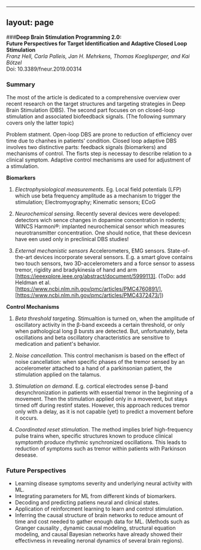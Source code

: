 
---
layout: page
---


###__Deep Brain Stimulation Programming 2.0:__\
__Future Perspectives for Target Identification and Adaptive Closed Loop Stimulation__\
_Franz Hell, Carla Palleis, Jan H. Mehrkens, Thomas Koeglsperger, and Kai Bötzel_ \
Doi: 10.3389/fneur.2019.00314


### Summary
The most of the article is dedicated to a comprehensive overview over recent research on the target structures and targeting strategies in Deep Brain Stimulation (DBS). The second part focuses on  on closed-loop stimulation and associated biofeedback signals. (The following summary covers only the latter topic)


Problem statment. Open-loop DBS are prone to reduction of efficiency over time due to chanhes in patients' condition.
Closed loop adaptive DBS involves two distinctive parts: feedback signals (biomarkers) and mechanisms of control. The fisrts step is necessay to describe relation to a clinical symptom. Adaptive control mechanisms are used for adjustment of a  stimulation.

__Biomarkers__
1. _Electrophysiological measurements_. Eg. Local field potentials (LFP) which use beta frequency amplitude as a mechanism to trigger the stimulation;  Electromyography; Kinematic sensors; ECoG 


2. _Neurochemical sensing_. Recently several devices were developed: detectors  wich sence changes in dopamine concentration in rodents; WINCS Harmoni®: implanted neurochemical sensor which measures neurotransmitter concentration. One should notice, that these devicesn have een used only in preclinical DBS studies!


3. _External mechanistic sensors_ Accelerometers,  EMG sensors. State-of-the-art devices incorporate several sensors. E.g. a smart glove contains two touch sensors, two 3D-accelerometers and a force sensor to assess tremor, rigidity and bradykinesia of hand and arm [https://ieeexplore.ieee.org/abstract/document/5999113]. (ToDo: add Heldman et al. [https://www.ncbi.nlm.nih.gov/pmc/articles/PMC4760891/], [https://www.ncbi.nlm.nih.gov/pmc/articles/PMC4372473/])

__Control Mechanisms__
1. _Beta threshold targeting_. Stimualtion is turned on, when the amplitude of oscillatory activity in the β-band exceeds a certain threshold, or only when pathological long β bursts are detected.  But, unfortunately,  beta oscillations and beta oscillatory characteristics are sensitive to medication and patient's behavior. 


2. _Noise cancellation_.   This control mechanism is based on the effect of noise cancellation: when specific phases of the tremor sensed by an accelerometer attached to a hand of a parkinsonian patient, the stimulation applied on the talamus.


3. _Stimulation on demand_. E.g. cortical electrodes sense β-band desynchronization in patients with essential tremor in the beginning of a movement. Then the stimulation applied only in a movevent, but stays tirned off during restinf states. However, this approach reduces tremor only with a delay, as it is not capable (yet) to predict a movement before it occurs.

4. _Coordinated reset stimulation_.  The method implies brief high-frequency pulse trains when, specific structures known to produce clinical symptomth produce rhythmic synchronized oscillations. This leads to  reduction of  symptoms such as tremor within patients with Parkinson desease.


### Future Perspectives

- Learning disease symptoms severity and underlying neural activity with ML.
- Integrating parameters for ML from different kinds of biomarkers.
- Decoding and predicting patiens neural and clinical states.
- Application of reinforcment learning to learn and control stimulation.
- Inferring the causal structure of brain networks to reduce amount of time and cost needed to gather enough data for ML.
(Methods such as Granger causality , dynamic causal modeling, structural equation modeling, and causal Bayesian networks have already showed their  effectivness in revealing neronal dynamics of several brain regions).


